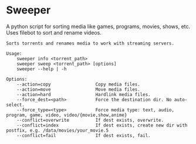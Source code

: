 # Sweeper

A python script for sorting media like games, programs, movies, shows, etc. Uses filebot to sort and rename videos.

```
Sorts torrents and renames media to work with streaming servers.

Usage:
    sweeper info <torrent_path>
    sweeper sweep <torrent_path> [options]
    sweeper --help | -h

Options:
    --action=copy                 Copy media files.
    --action=move                 Move media files.
    --action=hard                 Hardlink media files.
    --force_dest=<path>           Force the destination dir. No auto-select.
    --force_type=<type>           Force media type: text, audio, program, game, video, video/{movie,show,anime}
    --conflict=overwrite          If dest exists, overwrite.
    --conflict=index              If dest exists, create new dir with postfix, e.g. /data/movies/your_movie.5
    --conflict=fail               If dest exists, fail.

```

